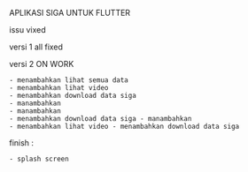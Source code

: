 APLIKASI SIGA UNTUK FLUTTER

issu vixed

versi 1
all fixed

versi 2
ON WORK

    - menambahkan lihat semua data
    - menambahkan lihat video
    - menambahkan download data siga
    - manambahkan
    - manambahkan
    - menambahkan download data siga - manambahkan
    - menambahkan lihat video - menambahkan download data siga

finish :

    - splash screen
